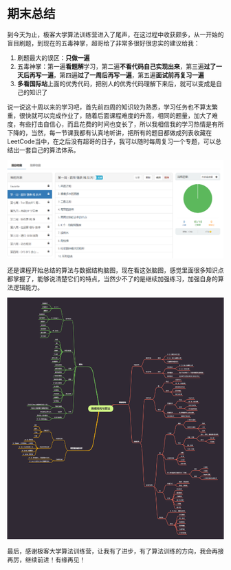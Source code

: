 # 期末总结

到今天为止，极客大学算法训练营进入了尾声，在这过程中收获颇多，从一开始的盲目刷题，到现在的五毒神掌，超哥给了非常多很好很忠实的建议给我：

1. 刷题最大的误区：**只做一遍**
2. 五毒神掌：第一遍**看题解**学习，第二遍**不看代码自己实现出来**，第三遍**过了一天后再写一遍**，第四遍**过了一周后再写一遍**，第五遍**面试前再复习一遍**
3. **多看国际站**上面的优秀代码，把别人的优秀代码理解下来后，就可以变成是自己的知识了

说一说这十周以来的学习吧，首先前四周的知识较为熟悉，学习任务也不算太繁重，很快就可以完成作业了，随着后面课程难度的升高，相同的题量，加大了难度，有些打击自信心，而且花费的时间也变长了，所以我相信我的学习热情是有所下降的，当然，每一节课我都有认真地听讲，把所有的题目都做成列表收藏在LeetCode当中，在之后没有超哥的日子，我可以随时每周复习一个专题，可以总结出一套自己的算法体系。

![image-20200726145209667](README/image-20200726145209667.png)

还是课程开始总结的算法与数据结构脑图，现在看这张脑图，感觉里面很多知识点都掌握了，能够说清楚它们的特点，当然少不了的是继续加强练习，加强自身的算法逻辑能力。

<img src="README/数据结构与算法.png" alt="数据结构与算法" style="zoom:80%;" />

最后，感谢极客大学算法训练营，让我有了进步，有了算法训练的方向，我会再接再厉，继续前进！有缘再见！